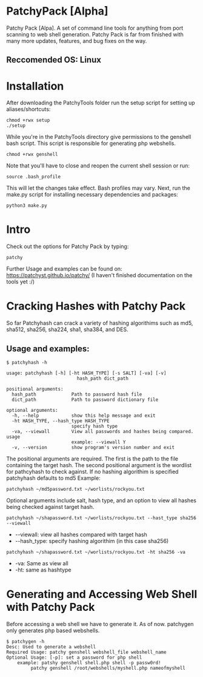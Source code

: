 # PatchyPack [Alpha]
Patchy Pack [Alpa]. A set of command line tools for anything from port scanning to web shell generation.
Patchy Pack is far from finished with many more updates, features, and bug fixes on the way.
## Reccomended OS: Linux
# Installation
After downloading the PatchyTools folder run the setup script for setting up aliases/shortcuts:
```
chmod +rwx setup
./setup
```
While you're in the PatchyTools directory give permissions to the genshell bash script. This script is responsible for generating php webshells.
```
chmod +rwx genshell
```
Note that you'll have to close and reopen the current shell session or run:
```
source .bash_profile
```
This will let the changes take effect. Bash profiles may vary. 
Next, run the make.py script for installing necessary dependencies and packages:
```
python3 make.py
```
# Intro
Check out the options for Patchy Pack by typing: 
```
patchy
```
Further Usage and examples can be found on: https://patchyst.github.io/patchy/ (I haven't finished documentation on the tools yet :/)

# Cracking Hashes with Patchy Pack
So far Patchyhash can crack a variety of hashing algorithims such as md5, sha512, sha256, sha224, sha1, sha384, and DES.
 ## Usage and examples:
```
$ patchyhash -h

usage: patchyhash [-h] [-ht HASH_TYPE] [-s SALT] [-va] [-v]
                          hash_path dict_path

positional arguments:
  hash_path             Path to password hash file
  dict_path             Path to password dictionary file

optional arguments:
  -h, --help            show this help message and exit
  -ht HASH_TYPE, --hash_type HASH_TYPE
                        specify hash type
  -va, --viewall        View all passwords and hashes being compared. usage
                        example: --viewall Y
  -v, --version         show program's version number and exit
```
The positional arguments are required. The first is the path to the file containing the target hash. The second positional argument is the wordlist for pathcyhash to check against. If no hashing algorithim is specified patchyhash defaults to md5
Example:
```
patchyhash ~/md5password.txt ~/worlists/rockyou.txt
```
Optional arguments include salt, hash type, and an option to view all hashes being checked against target hash.
```
patchyhash ~/shapassword.txt ~/worlists/rockyou.txt --hast_type sha256 --viewall
```
* --viewall: view all hashes compared with target hash
* --hash_type: specify hashing algorithim (in this case sha256)
```
patchyhash ~/shapassword.txt ~/worlists/rockyou.txt -ht sha256 -va
```
* -va: Same as view all
* -ht: same as hashtype
# Generating and Accessing Web Shell with Patchy Pack
Before accessing a web shell we have to generate it. As of now. patchygen only generates php based webshells.
```
$ patchygen -h
Desc: Used to generate a webshell
Required Usage: patchy genshell webshell_file webshell_name
Optional Usage: [-p]: set a password for php shell
	example: patshy genshell shell.php shell -p passw0rd!
		 patchy genshell /root/webshells/myshell.php nameofmyshell
```
